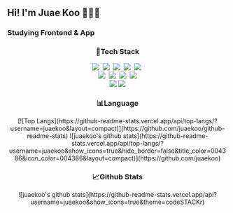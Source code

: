 <h2>Hi! I'm Juae Koo 🙋🏻‍♀️</h2>

<h3>Studying Frontend & App</h3>

<div align=center>
<h3>📌Tech Stack</h3>
<p>
<img src="https://img.shields.io/badge/html5-%23E34F26.svg?style=flat-square&logo=html5&logoColor=white"/>&nbsp
<img src="https://img.shields.io/badge/css3-%231572B6.svg?style=flat-square&logo=css3&logoColor=white"/>&nbsp
<img src="https://img.shields.io/badge/Javascript-F7DF1E?style=flat-square&logo=javascript&logoColor=white"/>&nbsp 
<img src="https://img.shields.io/badge/React-61DAFB.svg?style=flat-square&logo=react&logoColor=white"/>&nbsp
<img src="https://img.shields.io/badge/jQuery-0769AD?style=flat-square&logo=jQuery&logoColor=white"/>&nbsp
<br />
<img src="https://img.shields.io/badge/Java-007396?style=flat-square&logo=Java&logoColor=white"/>&nbsp 
<img src="https://img.shields.io/badge/MySQL-4479A1.svg?style=flat-square&logo=react&logoColor=white"/>&nbsp
<img src="https://img.shields.io/badge/Spring-6DB33F?style=flat-square&logo=Spring&logoColor=white"/>&nbsp 
<img src="https://img.shields.io/badge/C-A8B9CC?style=flat-square&logo=C&logoColor=white"/>
<br />
<img src="https://img.shields.io/badge/Visual Studio Code-007ACC?style=flat-square&logo=Visual Studio Code&logoColor=white"/>
<img src="https://img.shields.io/badge/Eclipse-2C2255?style=flat-square&logo=Eclipse IDE&logoColor=white"/>
</p>

<h3>📊Language</h3>
[![Top Langs](https://github-readme-stats.vercel.app/api/top-langs/?username=juaekoo&layout=compact)](https://github.com/juaekoo/github-readme-stats)
![juaekoo's github stats](https://github-readme-stats.vercel.app/api/top-langs/?username=juaekoo&show_icons=true&hide_border=false&title_color=004386&icon_color=004386&layout=compact)](https://github.com/juaekoo)

<h3>📈Github Stats</h3>
 ![juaekoo's github stats](https://github-readme-stats.vercel.app/api?username=juaekoo&show_icons=true&theme=codeSTACKr)
</div>

<!--
**juaekoo/juaekoo** is a ✨ _special_ ✨ repository because its `README.md` (this file) appears on your GitHub profile.

Here are some ideas to get you started:

- 🔭 I’m currently working on ...
- 🌱 I’m currently learning ...
- 👯 I’m looking to collaborate on ...
- 🤔 I’m looking for help with ...
- 💬 Ask me about ...
- 📫 How to reach me: ...
- 😄 Pronouns: ...
- ⚡ Fun fact: ...
-->
